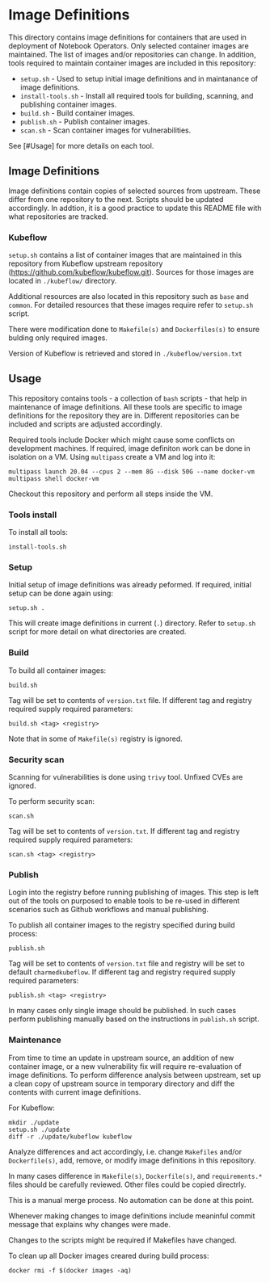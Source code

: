# Image Definitions

This directory contains image definitions for containers that are used in deployment of Notebook Operators. Only selected container images are maintained. The list of images and/or repositories can change. In addition, tools required to maintain container images are included in this repository:

- `setup.sh` - Used to setup initial image definitions and in maintanance of image definitions.
- `install-tools.sh` - Install all required tools for building, scanning, and publishing container images.
- `build.sh` - Build container images.
- `publish.sh` - Publish container images.
- `scan.sh` - Scan container images for vulnerabilities.

See [#Usage] for more details on each tool.

## Image Definitions

Image definitions contain copies of selected sources from upstream. These differ from one repository to the next. Scripts should be updated accordingly. In addtion, it is a good practice to update this README file with what repositories are tracked.

### Kubeflow

`setup.sh` contains a list of container images that are maintained in this repository from Kubeflow upstream repository (https://github.com/kubeflow/kubeflow.git). Sources for those images are located in `./kubeflow/` directory.

Additional resources are also located in this repository such as `base` and `common`. For detailed resources that these images require refer to `setup.sh` script.

There were modification done to `Makefile(s)` and `Dockerfiles(s)` to ensure bulding only required images.

Version of Kubeflow is retrieved and stored in `./kubeflow/version.txt`

## Usage

This repository contains tools - a collection of `bash` scripts - that help in maintenance of image definitions. All these tools are specific to image definitions for the repository they are in. Different repositories can be included and scripts are adjusted accordingly.

Required tools include Docker which might cause some conflicts on development machines. If required, image definiton work can be done in isolation on a VM. Using `multipass` create a VM and log into it:

```
multipass launch 20.04 --cpus 2 --mem 8G --disk 50G --name docker-vm
multipass shell docker-vm
```
Checkout this repository and perform all steps inside the VM.

### Tools install

To install all tools:

```
install-tools.sh
```

### Setup

Initial setup of image definitions was already peformed. If required, initial setup can be done again using:

```
setup.sh .
```

This will create image definitions in current (`.`) directory. Refer to `setup.sh` script for more detail on what directories are created.

### Build

To build all container images:

```
build.sh
```

Tag will be set to contents of `version.txt` file. If different tag and registry required supply required parameters:

```
build.sh <tag> <registry>
```

Note that in some of `Makefile(s)` registry is ignored.

### Security scan

Scanning for vulnerabilities is done using `trivy` tool. Unfixed CVEs are ignored.

To perform security scan:

```
scan.sh
```

Tag will be set to contents of `version.txt`. If different tag and registry required supply required parameters:

```
scan.sh <tag> <registry>
```

### Publish

Login into the registry before running publishing of images. This step is left out of the tools on purposed to enable tools to be re-used in different scenarios such as Github workflows and manual publishing.

To publish all container images to the registry specified during build process:

```
publish.sh
```

Tag will be set to contents of `version.txt` file and registry will be set to default `charmedkubeflow`. If different tag and registry required supply required parameters:

```
publish.sh <tag> <registry>
```

In many cases only single image should be published. In such cases perform publishing manually based on the instructions in `publish.sh` script.

### Maintenance

From time to time an update in upstream source, an addition of new container image, or a new vulnerability fix will require re-evaluation of image definitions. To perform difference analysis between upstream, set up a clean copy of upstream source in temporary directory and diff the contents with current image definitions.

For Kubeflow:

```
mkdir ./update
setup.sh ./update
diff -r ./update/kubeflow kubeflow
```

Analyze differences and act accordingly, i.e. change `Makefiles` and/or `Dockerfile(s)`, add, remove, or modify image definitions in this repository.

In many cases difference in `Makefile(s)`, `Dockerfile(s)`, and `requirements.*` files should be carefully reviewed. Other files could be copied directrly.

This is a manual merge process. No automation can be done at this point.

Whenever making changes to image definitions include meaninful commit message that explains why changes were made.

Changes to the scripts might be required if Makefiles have changed.

To clean up all Docker images creared during build process:

```
docker rmi -f $(docker images -aq)
```